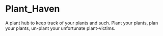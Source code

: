 # Plant_Haven
A plant hub to keep track of your plants and such. Plant your plants, plan your plants, un-plant your unfortunate plant-victims. 
